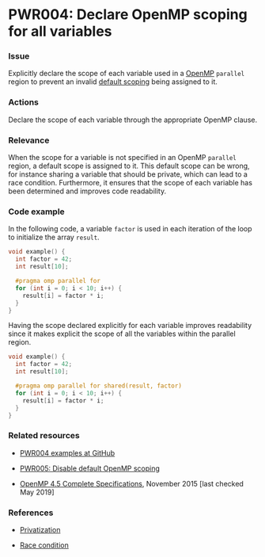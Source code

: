 # PWR004: Declare OpenMP scoping for all variables

### Issue

Explicitly declare the scope of each variable used in a
[OpenMP](/Glossary/OpenMP.md) `parallel` region to prevent an invalid
[default scoping](/Glossary/Variable-scoping-in-the-context-of-OpenMP.md) being
assigned to it.

### Actions

Declare the scope of each variable through the appropriate OpenMP clause.

### Relevance

When the scope for a variable is not specified in an OpenMP `parallel` region, a
default scope is assigned to it. This default scope can be wrong, for instance
sharing a variable that should be private, which can lead to a race condition.
Furthermore, it ensures that the scope of each variable has been determined and
improves code readability.

### Code example

In the following code, a variable `factor` is used in each iteration of the loop
to initialize the array `result`.

```c
void example() {
  int factor = 42;
  int result[10];

  #pragma omp parallel for
  for (int i = 0; i < 10; i++) {
    result[i] = factor * i;
  }
}
```

Having the scope declared explicitly for each variable improves readability
since it makes explicit the scope of all the variables within the parallel
region.

```c
void example() {
  int factor = 42;
  int result[10];

  #pragma omp parallel for shared(result, factor)
  for (int i = 0; i < 10; i++) {
    result[i] = factor * i;
  }
}
```

### Related resources

* [PWR004 examples at GitHub](/Checks/PWR004)

* [PWR005: Disable default OpenMP scoping](/Checks/PWR005/README.md)

* [OpenMP 4.5 Complete Specifications](https://www.openmp.org/wp-content/uploads/openmp-4.5.pdf),
November 2015 [last checked May 2019]

### References

* [Privatization](https://en.wikipedia.org/wiki/Privatization_(computer_programming))

* [Race condition](https://en.wikipedia.org/wiki/Race_condition)
